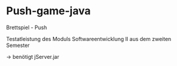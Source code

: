 # Push-game-java
Brettspiel - Push


Testatleistung des Moduls Softwareentwicklung II aus dem zweiten Semester

-> benötigt jServer.jar
